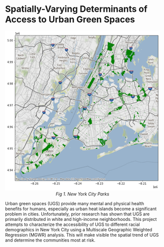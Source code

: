 # Spatially-Varying Determinants of Access to Urban Green Spaces

<p align="center">
  <img src="https://github.com/jkchap16/summer2022/blob/extras/nyc_parks_map.png?raw=true" />
  <br><i>Fig 1. New York City Parks</i>
</p>

Urban green spaces (UGS) provide many mental and physical health benefits for humans, especially as urban heat islands become a significant problem in cities. Unfortunately, prior research has shown that UGS are primarily distributed in white and high-income neighborhoods. This project attempts to characterize the accessibility of UGS to different racial demographics in New York City using a Multiscale Geographic Weighted Regression (MGWR) analysis. This will make visible the spatial trend of UGS and determine the communities most at risk.
